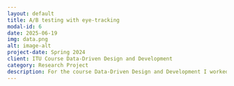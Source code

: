 ```yaml
---
layout: default
title: A/B testing with eye-tracking
modal-id: 6
date: 2025-06-19
img: data.png
alt: image-alt
project-date: Spring 2024
client: ITU Course Data-Driven Design and Development
category: Research Project
description: For the course Data-Driven Design and Development I worked in a group where we implemented an A/B test on the game Slimekeeper by BenBonk while using eye-tracking as a way to measure competitiveness. During the project I mainly worked on our modified version of Slimekeep, helping understand the eye-tracking software, and running the experiments. 
---
```

